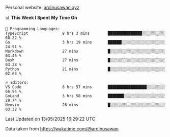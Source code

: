 Personal website: [ardinusawan.xyz](https://ardinusawan.xyz)

<!--START_SECTION:waka-->
📊 **This Week I Spent My Time On** 

```text
💬 Programming Languages: 
TypeScript               8 hrs 3 mins        ███████████████░░░░░░░░░░   60.22 % 
Go                       3 hrs 19 mins       ██████░░░░░░░░░░░░░░░░░░░   24.91 % 
Markdown                 27 mins             █░░░░░░░░░░░░░░░░░░░░░░░░   03.46 % 
Bash                     27 mins             █░░░░░░░░░░░░░░░░░░░░░░░░   03.38 % 
Python                   21 mins             █░░░░░░░░░░░░░░░░░░░░░░░░   02.63 % 

🔥 Editors: 
VS Code                  8 hrs 57 mins       █████████████████░░░░░░░░   66.94 % 
GoLand                   3 hrs 58 mins       ███████░░░░░░░░░░░░░░░░░░   29.74 % 
Neovim                   26 mins             █░░░░░░░░░░░░░░░░░░░░░░░░   03.32 % 
```


 Last Updated on 13/05/2025 16:29:22 UTC
<!--END_SECTION:waka-->
Data taken from https://wakatime.com/@ardinusawan
